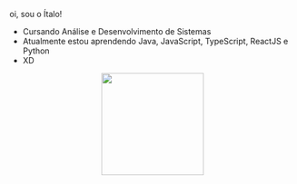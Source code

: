  oi, sou o Ítalo!
- Cursando Análise e Desenvolvimento de Sistemas
- Atualmente estou aprendendo Java, JavaScript, TypeScript, ReactJS e Python
- XD
<div align="center">
  <a href="https://github.com/itvlosiqueira">
  <img height="180em" src="https://github-readme-stats.vercel.app/api?username=itvlosiqueira&show_icons=true&theme=dracula&include_all_commits=true&count_private=true"/>
</div>
